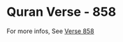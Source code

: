 # Quran Verse - 858 

For more infos, See [Verse 858](https://www.quranbookk.com/quran/search?q=858)
